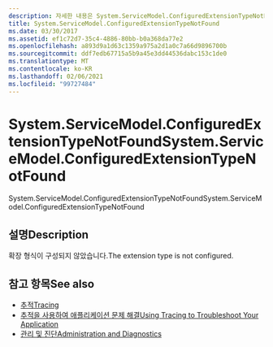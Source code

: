 ```yaml
---
description: 자세한 내용은 System.ServiceModel.ConfiguredExtensionTypeNotFound을 (를) 확인 하세요.
title: System.ServiceModel.ConfiguredExtensionTypeNotFound
ms.date: 03/30/2017
ms.assetid: ef1c72d7-35c4-4886-80bb-b0a368da77e2
ms.openlocfilehash: a893d9a1d63c1359a975a2d1a0c7a66d9896700b
ms.sourcegitcommit: ddf7edb67715a5b9a45e3dd44536dabc153c1de0
ms.translationtype: MT
ms.contentlocale: ko-KR
ms.lasthandoff: 02/06/2021
ms.locfileid: "99727484"
---
```

# <a name="systemservicemodelconfiguredextensiontypenotfound"></a><span data-ttu-id="aba48-103">System.ServiceModel.ConfiguredExtensionTypeNotFound</span><span class="sxs-lookup"><span data-stu-id="aba48-103">System.ServiceModel.ConfiguredExtensionTypeNotFound</span></span>

<span data-ttu-id="aba48-104">System.ServiceModel.ConfiguredExtensionTypeNotFound</span><span class="sxs-lookup"><span data-stu-id="aba48-104">System.ServiceModel.ConfiguredExtensionTypeNotFound</span></span>  
  
## <a name="description"></a><span data-ttu-id="aba48-105">설명</span><span class="sxs-lookup"><span data-stu-id="aba48-105">Description</span></span>  

 <span data-ttu-id="aba48-106">확장 형식이 구성되지 않았습니다.</span><span class="sxs-lookup"><span data-stu-id="aba48-106">The extension type is not configured.</span></span>  
  
## <a name="see-also"></a><span data-ttu-id="aba48-107">참고 항목</span><span class="sxs-lookup"><span data-stu-id="aba48-107">See also</span></span>

- [<span data-ttu-id="aba48-108">추적</span><span class="sxs-lookup"><span data-stu-id="aba48-108">Tracing</span></span>](index.md)
- [<span data-ttu-id="aba48-109">추적을 사용하여 애플리케이션 문제 해결</span><span class="sxs-lookup"><span data-stu-id="aba48-109">Using Tracing to Troubleshoot Your Application</span></span>](using-tracing-to-troubleshoot-your-application.md)
- [<span data-ttu-id="aba48-110">관리 및 진단</span><span class="sxs-lookup"><span data-stu-id="aba48-110">Administration and Diagnostics</span></span>](../index.md)
